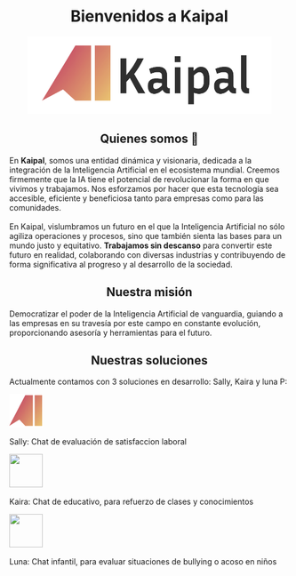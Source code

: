 <div align="center">
<h1 font-size=22px>Bienvenidos a Kaipal</h1>

<img src="images/logo.png" height=140px width=440px />

<h2 font-size=20px> Quienes somos &#128075;</h2>
</div>

<div align="left">
  
<p font-size=16px>En <strong>Kaipal</strong>, somos una entidad dinámica y visionaria, dedicada a la integración de la Inteligencia Artificial en el ecosistema mundial. Creemos firmemente que la IA tiene el potencial de revolucionar la forma en que vivimos y trabajamos. Nos esforzamos por hacer que esta tecnología sea accesible, eficiente y beneficiosa tanto para empresas como para las comunidades. <br> <br> En Kaipal, vislumbramos un futuro en el que la Inteligencia Artificial no sólo agiliza operaciones y procesos, sino que también sienta las bases para un mundo justo y equitativo. <strong>Trabajamos sin descanso</strong> para convertir este futuro en realidad, colaborando con diversas industrias y contribuyendo de forma significativa al progreso y al desarrollo de la sociedad.</p>

</div>

<h2 align="center" font-size=20px> Nuestra misión</h2>

<p align="left" font-size=16px>
  Democratizar el poder de la Inteligencia Artificial de vanguardia, guiando a las empresas en su travesía por este campo en constante evolución, proporcionando asesoría y herramientas para el futuro.
</p>


<h2 align="center" font-size=20px> Nuestras soluciones</h2>

<p align="left" font-size=16px>
  Actualmente contamos con 3 soluciones en desarrollo: Sally, Kaira y luna P:
</p>

<div display="flex">
  <img src="images/sally.png" height=60px width=60px />
  <p align="left" font-size=18px>
  Sally: Chat de evaluación de satisfaccion laboral
</p>
</div>

<div display="flex">
  <img src="images/kaira" height=60px width=60px />
  <p align="left" font-size=18px>
  Kaira: Chat de educativo, para refuerzo de clases y conocimientos
</p>
</div>

<div display="flex">
  <img src="images/luna" height=60px width=60px />
  <p align="left" font-size=18px>
  Luna: Chat infantil, para evaluar situaciones de bullying o acoso en niños
</p>
</div>
